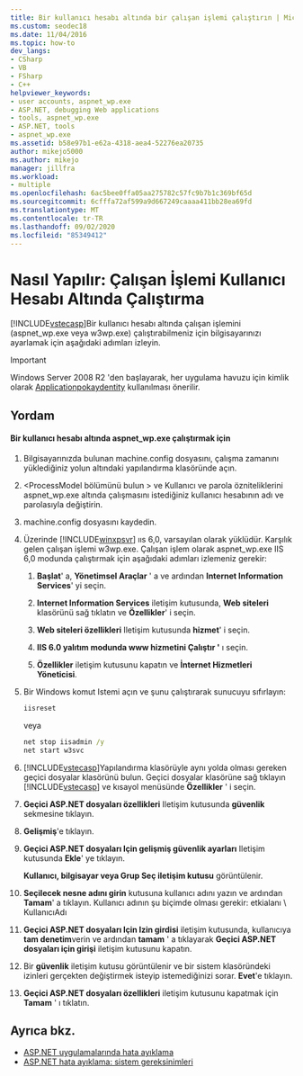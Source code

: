 ```yaml
---
title: Bir kullanıcı hesabı altında bir çalışan işlemi çalıştırın | Microsoft Docs
ms.custom: seodec18
ms.date: 11/04/2016
ms.topic: how-to
dev_langs:
- CSharp
- VB
- FSharp
- C++
helpviewer_keywords:
- user accounts, aspnet_wp.exe
- ASP.NET, debugging Web applications
- tools, aspnet_wp.exe
- ASP.NET, tools
- aspnet_wp.exe
ms.assetid: b58e97b1-e62a-4318-aea4-52276ea20735
author: mikejo5000
ms.author: mikejo
manager: jillfra
ms.workload:
- multiple
ms.openlocfilehash: 6ac5bee0ffa05aa275782c57fc9b7b1c369bf65d
ms.sourcegitcommit: 6cfffa72af599a9d667249caaaa411bb28ea69fd
ms.translationtype: MT
ms.contentlocale: tr-TR
ms.lasthandoff: 09/02/2020
ms.locfileid: "85349412"
---
```

# <a name="how-to-run-the-worker-process-under-a-user-account"></a>Nasıl Yapılır: Çalışan İşlemi Kullanıcı Hesabı Altında Çalıştırma
[!INCLUDE[vstecasp](../code-quality/includes/vstecasp_md.md)]Bir kullanıcı hesabı altında çalışan işlemini (aspnet_wp.exe veya w3wp.exe) çalıştırabilmeniz için bilgisayarınızı ayarlamak için aşağıdaki adımları izleyin.

 > [!IMPORTANT]
 > Windows Server 2008 R2 'den başlayarak, her uygulama havuzu için kimlik olarak [Applicationpokaydentity](/iis/manage/configuring-security/application-pool-identities) kullanılması önerilir.

## <a name="procedure"></a>Yordam

#### <a name="to-run-aspnet_wpexe-under-a-user-account"></a>Bir kullanıcı hesabı altında aspnet_wp.exe çalıştırmak için

1. Bilgisayarınızda bulunan machine.config dosyasını, çalışma zamanını yüklediğiniz yolun altındaki yapılandırma klasöründe açın.

2. &lt;ProcessModel bölümünü bulun &gt; ve Kullanıcı ve parola özniteliklerini aspnet_wp.exe altında çalışmasını istediğiniz kullanıcı hesabının adı ve parolasıyla değiştirin.

3. machine.config dosyasını kaydedin.

4. Üzerinde [!INCLUDE[winxpsvr](../debugger/includes/winxpsvr_md.md)] ııs 6,0, varsayılan olarak yüklüdür. Karşılık gelen çalışan işlemi w3wp.exe. Çalışan işlem olarak aspnet_wp.exe IIS 6,0 modunda çalıştırmak için aşağıdaki adımları izlemeniz gerekir:

   1. **Başlat**' a, **Yönetimsel Araçlar** ' a ve ardından **Internet Information Services**' yi seçin.

   2. **Internet Information Services** iletişim kutusunda, **Web siteleri** klasörünü sağ tıklatın ve **Özellikler**' i seçin.

   3. **Web siteleri özellikleri** Iletişim kutusunda **hizmet**' i seçin.

   4. **IIS 6.0 yalıtım modunda www hizmetini Çalıştır '** ı seçin.

   5. **Özellikler** iletişim kutusunu kapatın ve **İnternet Hizmetleri Yöneticisi**.

5. Bir Windows komut Istemi açın ve şunu çalıştırarak sunucuyu sıfırlayın:

   ```cmd
   iisreset
   ```

   veya

   ```cmd
   net stop iisadmin /y
   net start w3svc
   ```

6. [!INCLUDE[vstecasp](../code-quality/includes/vstecasp_md.md)]Yapılandırma klasörüyle aynı yolda olması gereken geçici dosyalar klasörünü bulun. Geçici dosyalar klasörüne sağ tıklayın [!INCLUDE[vstecasp](../code-quality/includes/vstecasp_md.md)] ve kısayol menüsünde **Özellikler** ' i seçin.

7. **Geçici ASP.NET dosyaları özellikleri** Iletişim kutusunda **güvenlik** sekmesine tıklayın.

8. **Gelişmiş**'e tıklayın.

9. **Geçici ASP.NET dosyaları Için gelişmiş güvenlik ayarları** Iletişim kutusunda **Ekle**' ye tıklayın.

    **Kullanıcı, bilgisayar veya Grup Seç iletişim kutusu** görüntülenir.

10. **Seçilecek nesne adını girin** kutusuna kullanıcı adını yazın ve ardından **Tamam**' a tıklayın. Kullanıcı adının şu biçimde olması gerekir: etkialanı \ KullanıcıAdı

11. **Geçici ASP.NET dosyaları Için Izin girdisi** iletişim kutusunda, kullanıcıya **tam denetim**verin ve ardından **tamam** ' a tıklayarak **Geçici ASP.NET dosyaları için girişi** iletişim kutusunu kapatın.

12. Bir **güvenlik** iletişim kutusu görüntülenir ve bir sistem klasöründeki izinleri gerçekten değiştirmek isteyip istemediğinizi sorar. **Evet**'e tıklayın.

13. **Geçici ASP.NET dosyaları özellikleri** iletişim kutusunu kapatmak için **Tamam** ' ı tıklatın.

## <a name="see-also"></a>Ayrıca bkz.
- [ASP.NET uygulamalarında hata ayıklama](../debugger/how-to-enable-debugging-for-aspnet-applications.md)
- [ASP.NET hata ayıklama: sistem gereksinimleri](../debugger/aspnet-debugging-system-requirements.md)
